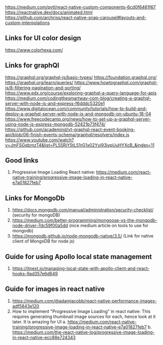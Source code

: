https://medium.com/pvtl/react-native-custom-components-6cd0f6461f67
https://reactnative.dev/docs/animated.html
https://github.com/archriss/react-native-snap-carousel#layouts-and-custom-interpolations

## Links for UI color design
https://www.colorhexa.com/


## Links for graphQl
https://graphql.org/graphql-js/basic-types/
https://foundation.graphql.org/
https://graphql.org/learn/queries/
https://www.howtographql.com/graphql-js/8-filtering-pagination-and-sorting/
https://www.edx.org/course/exploring-graphql-a-query-language-for-apis
https://medium.com/codingthesmartway-com-blog/creating-a-graphql-server-with-node-js-and-express-f6dddc5320e1
https://www.digitalocean.com/community/tutorials/how-to-build-and-deploy-a-graphql-server-with-node-js-and-mongodb-on-ubuntu-18-04
https://www.freecodecamp.org/news/how-to-set-up-a-graphql-server-using-node-js-express-mongodb-52421b73f474/
https://github.com/academind/yt-graphql-react-event-booking-api/blob/06-finish-events-schema/graphql/resolvers/index.js
https://www.youtube.com/watch?v=JmFSGqbmzT4&list=PL55RiY5tL51rG1x02Yyj93iypUuHYXcB_&index=11


## Good links
1. Progressive Image Loading React native: https://medium.com/react-native-training/progressive-image-loading-in-react-native-e7a01827feb7


## Links for MongoDb
1. https://docs.mongodb.com/manual/administration/security-checklist/ (security for mongoDB)
2. https://medium.com/better-programming/mongoose-vs-the-mongodb-node-driver-7dc59f00a5dd  (nice medium article on tools to use for mongodb)
3. https://mongodb.github.io/node-mongodb-native/3.5/ (Link for native client of MongoDB for node js)


## Guide for using Apollo local state management
1. https://itnext.io/managing-local-state-with-apollo-client-and-react-hooks-9ad357e6d649


## Guide for images in react native
1. https://medium.com/@adamjacobb/react-native-performance-images-adf5843e120
2. How to implement "Progressive Image Loading" in react native:
    This requires generating thumbnail image sources for each, hence look at it later. It is amazing for UI
    a. https://medium.com/react-native-training/progressive-image-loading-in-react-native-e7a01827feb7
    b. https://medium.com/the-react-native-log/progressive-image-loading-in-react-native-ecc88e724343
    